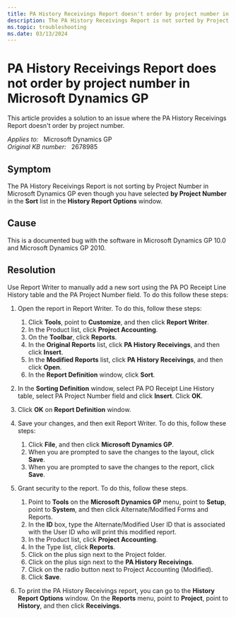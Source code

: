 ```yaml
---
title: PA History Receivings Report doesn't order by project number in Microsoft Dynamics GP
description: The PA History Receivings Report is not sorted by Project Number. This article provides a solution to this issue.
ms.topic: troubleshooting
ms.date: 03/13/2024
---
```

# PA History Receivings Report does not order by project number in Microsoft Dynamics GP

This article provides a solution to an issue where the PA History Receivings Report doesn't order by project number.

_Applies to:_ &nbsp; Microsoft Dynamics GP  
_Original KB number:_ &nbsp; 2678985

## Symptom

The PA History Receivings Report is not sorting by Project Number in Microsoft Dynamics GP even though you have selected **by Project Number** in the **Sort** list in the **History Report Options** window.

## Cause

This is a documented bug with the software in Microsoft Dynamics GP 10.0 and Microsoft Dynamics GP 2010.

## Resolution

Use Report Writer to manually add a new sort using the PA PO Receipt Line History table and the PA Project Number field. To do this follow these steps:

1. Open the report in Report Writer. To do this, follow these steps:

    1. Click **Tools**, point to **Customize**, and then click **Report Writer**.
    2. In the Product list, click **Project Accounting**.
    3. On the **Toolbar**, click **Reports**.
    4. In the **Original Reports** list, click **PA History Receivings**, and then click **Insert**.
    5. In the **Modified Reports** list, click **PA History Receivings**, and then click **Open**.
    6. In the **Report Definition** window, click **Sort**.

2. In the **Sorting Definition** window, select PA PO Receipt Line History table, select PA Project Number field and click **Insert**. Click **OK**.

3. Click **OK** on **Report Definition** window.

4. Save your changes, and then exit Report Writer. To do this, follow these steps:

    1. Click **File**, and then click **Microsoft Dynamics GP**.
    2. When you are prompted to save the changes to the layout, click **Save**.
    3. When you are prompted to save the changes to the report, click **Save**.

5. Grant security to the report. To do this, follow these steps.

    1. Point to **Tools** on the **Microsoft Dynamics GP** menu, point to **Setup**, point to **System**, and then click Alternate/Modified Forms and Reports.
    2. In the **ID** box, type the Alternate/Modified User ID that is associated with the User ID who will print this modified report.
    3. In the Product list, click **Project Accounting**.
    4. In the Type list, click **Reports**.
    5. Click on the plus sign next to the Project folder.
    6. Click on the plus sign next to the **PA History Receivings**.
    7. Click on the radio button next to Project Accounting (Modified).
    8. Click **Save**.

6. To print the PA History Receivings report, you can go to the **History Report Options** window. On the **Reports** menu, point to **Project**, point to **History**, and then click **Receivings**.

